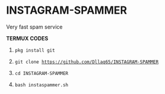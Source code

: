 # INSTAGRAM-SPAMMER

Very fast spam service

<b>TERMUX CODES</b>

1. <code>pkg install git</code>

2. <code>git clone https://github.com/Dllaq65/INSTAGRAM-SPAMMER</code> 

3. <code>cd INSTAGRAM-SPAMMER</code>

4. <code>bash instaspammer.sh</code>
